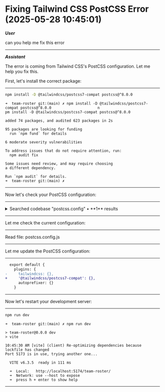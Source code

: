 <!-- Generated by SpecStory -->

# Fixing Tailwind CSS PostCSS Error (2025-05-28 10:45:01)

_**User**_

can you help me fix this error

---

_**Assistant**_

The error is coming from Tailwind CSS's PostCSS configuration. Let me help you fix this.

First, let's install the correct package:


---

```bash
npm install -D @tailwindcss/postcss7-compat postcss@^8.0.0
```

```
➜  team-roster git:(main) ✗ npm install -D @tailwindcss/postcss7-compat postcss@^8.0.0                     n
pm install -D @tailwindcss/postcss7-compat postcss@^8.0.0

added 74 packages, and audited 623 packages in 2s

95 packages are looking for funding
  run `npm fund` for details

6 moderate severity vulnerabilities

To address issues that do not require attention, run:
  npm audit fix

Some issues need review, and may require choosing
a different dependency.

Run `npm audit` for details.
➜  team-roster git:(main) ✗
```

---

Now let's check your PostCSS configuration:


---

<details>
            <summary>Searched codebase "postcss.config" • **1** results</summary>
        
| File |
|------|
| `undefined` |

</details>

---

Let me check the current configuration:


---

Read file: postcss.config.js

---

Let me update the PostCSS configuration:


---

```diff
  export default {
    plugins: {
-     tailwindcss: {},
+     '@tailwindcss/postcss7-compat': {},
      autoprefixer: {}
    }
```

---

Now let's restart your development server:


---

```bash
npm run dev
```

```
➜  team-roster git:(main) ✗ npm run dev

> team-roster@0.0.0 dev
> vite

10:45:30 AM [vite] (client) Re-optimizing dependencies because lockfile has changed
Port 5173 is in use, trying another one...

  VITE v6.3.5  ready in 111 ms

  ➜  Local:   http://localhost:5174/team-roster/
  ➜  Network: use --host to expose
  ➜  press h + enter to show help
```

---

